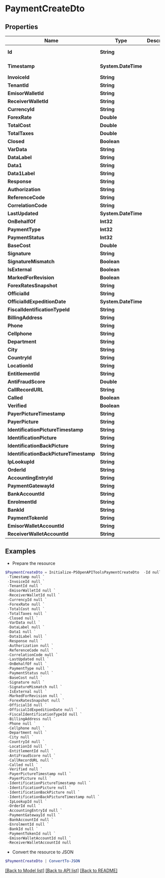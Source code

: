 # PaymentCreateDto
## Properties

Name | Type | Description | Notes
------------ | ------------- | ------------- | -------------
**Id** | **String** |  | [optional] [readonly] 
**Timestamp** | **System.DateTime** |  | [optional] [readonly] 
**InvoiceId** | **String** |  | [optional] 
**TenantId** | **String** |  | [optional] 
**EmisorWalletId** | **String** |  | [optional] 
**ReceiverWalletId** | **String** |  | [optional] 
**CurrencyId** | **String** |  | [optional] 
**ForexRate** | **Double** |  | [optional] 
**TotalCost** | **Double** |  | [optional] 
**TotalTaxes** | **Double** |  | [optional] 
**Closed** | **Boolean** |  | [optional] 
**VarData** | **String** |  | [optional] 
**DataLabel** | **String** |  | [optional] 
**Data1** | **String** |  | [optional] 
**Data1Label** | **String** |  | [optional] 
**Response** | **String** |  | [optional] 
**Authorization** | **String** |  | [optional] 
**ReferenceCode** | **String** |  | [optional] 
**CorrelationCode** | **String** |  | [optional] 
**LastUpdated** | **System.DateTime** |  | [optional] 
**OnBehalfOf** | **Int32** |  | [optional] 
**PaymentType** | **Int32** |  | [optional] 
**PaymentStatus** | **Int32** |  | [optional] 
**BaseCost** | **Double** |  | [optional] 
**Signature** | **String** |  | [optional] 
**SignatureMismatch** | **Boolean** |  | [optional] 
**IsExternal** | **Boolean** |  | [optional] 
**MarkedForRevision** | **Boolean** |  | [optional] 
**ForexRatesSnapshot** | **String** |  | [optional] 
**OfficialId** | **String** |  | [optional] 
**OfficialIdExpeditionDate** | **System.DateTime** |  | [optional] 
**FiscalIdentificationTypeId** | **String** |  | [optional] 
**BillingAddress** | **String** |  | [optional] 
**Phone** | **String** |  | [optional] 
**Cellphone** | **String** |  | [optional] 
**Department** | **String** |  | [optional] 
**City** | **String** |  | [optional] 
**CountryId** | **String** |  | [optional] 
**LocationId** | **String** |  | [optional] 
**EntitlementId** | **String** |  | [optional] 
**AntiFraudScore** | **Double** |  | [optional] 
**CallRecordURL** | **String** |  | [optional] 
**Called** | **Boolean** |  | [optional] 
**Verified** | **Boolean** |  | [optional] 
**PayerPictureTimestamp** | **String** |  | [optional] 
**PayerPicture** | **String** |  | [optional] 
**IdentificationPictureTimestamp** | **String** |  | [optional] 
**IdentificationPicture** | **String** |  | [optional] 
**IdentificationBackPicture** | **String** |  | [optional] 
**IdentificationBackPictureTimestamp** | **String** |  | [optional] 
**IpLookupId** | **String** |  | [optional] 
**OrderId** | **String** |  | [optional] 
**AccountingEntryId** | **String** |  | [optional] 
**PaymentGatewayId** | **String** |  | [optional] 
**BankAccountId** | **String** |  | [optional] 
**EnrolmentId** | **String** |  | [optional] 
**BankId** | **String** |  | [optional] 
**PaymentTokenId** | **String** |  | [optional] 
**EmisorWalletAccountId** | **String** |  | [optional] 
**ReceiverWalletAccountId** | **String** |  | [optional] 

## Examples

- Prepare the resource
```powershell
$PaymentCreateDto = Initialize-PSOpenAPIToolsPaymentCreateDto  -Id null `
 -Timestamp null `
 -InvoiceId null `
 -TenantId null `
 -EmisorWalletId null `
 -ReceiverWalletId null `
 -CurrencyId null `
 -ForexRate null `
 -TotalCost null `
 -TotalTaxes null `
 -Closed null `
 -VarData null `
 -DataLabel null `
 -Data1 null `
 -Data1Label null `
 -Response null `
 -Authorization null `
 -ReferenceCode null `
 -CorrelationCode null `
 -LastUpdated null `
 -OnBehalfOf null `
 -PaymentType null `
 -PaymentStatus null `
 -BaseCost null `
 -Signature null `
 -SignatureMismatch null `
 -IsExternal null `
 -MarkedForRevision null `
 -ForexRatesSnapshot null `
 -OfficialId null `
 -OfficialIdExpeditionDate null `
 -FiscalIdentificationTypeId null `
 -BillingAddress null `
 -Phone null `
 -Cellphone null `
 -Department null `
 -City null `
 -CountryId null `
 -LocationId null `
 -EntitlementId null `
 -AntiFraudScore null `
 -CallRecordURL null `
 -Called null `
 -Verified null `
 -PayerPictureTimestamp null `
 -PayerPicture null `
 -IdentificationPictureTimestamp null `
 -IdentificationPicture null `
 -IdentificationBackPicture null `
 -IdentificationBackPictureTimestamp null `
 -IpLookupId null `
 -OrderId null `
 -AccountingEntryId null `
 -PaymentGatewayId null `
 -BankAccountId null `
 -EnrolmentId null `
 -BankId null `
 -PaymentTokenId null `
 -EmisorWalletAccountId null `
 -ReceiverWalletAccountId null
```

- Convert the resource to JSON
```powershell
$PaymentCreateDto | ConvertTo-JSON
```

[[Back to Model list]](../README.md#documentation-for-models) [[Back to API list]](../README.md#documentation-for-api-endpoints) [[Back to README]](../README.md)

